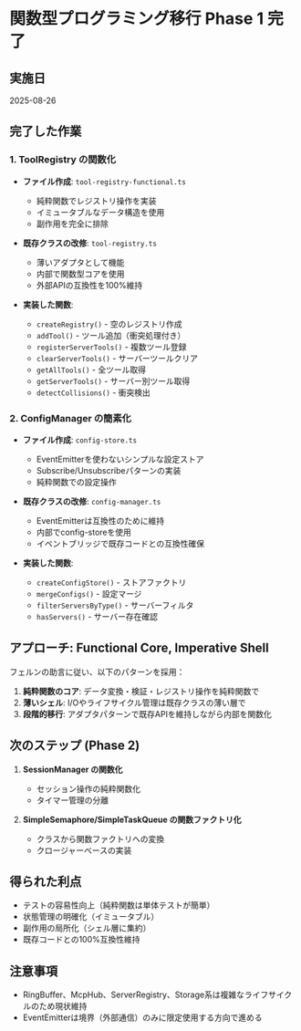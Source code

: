 # 関数型プログラミング移行 Phase 1 完了

## 実施日

2025-08-26

## 完了した作業

### 1. ToolRegistry の関数化

- **ファイル作成**: `tool-registry-functional.ts`
  - 純粋関数でレジストリ操作を実装
  - イミュータブルなデータ構造を使用
  - 副作用を完全に排除
- **既存クラスの改修**: `tool-registry.ts`
  - 薄いアダプタとして機能
  - 内部で関数型コアを使用
  - 外部APIの互換性を100%維持

- **実装した関数**:
  - `createRegistry()` - 空のレジストリ作成
  - `addTool()` - ツール追加（衝突処理付き）
  - `registerServerTools()` - 複数ツール登録
  - `clearServerTools()` - サーバーツールクリア
  - `getAllTools()` - 全ツール取得
  - `getServerTools()` - サーバー別ツール取得
  - `detectCollisions()` - 衝突検出

### 2. ConfigManager の簡素化

- **ファイル作成**: `config-store.ts`
  - EventEmitterを使わないシンプルな設定ストア
  - Subscribe/Unsubscribeパターンの実装
  - 純粋関数での設定操作

- **既存クラスの改修**: `config-manager.ts`
  - EventEmitterは互換性のために維持
  - 内部でconfig-storeを使用
  - イベントブリッジで既存コードとの互換性確保

- **実装した関数**:
  - `createConfigStore()` - ストアファクトリ
  - `mergeConfigs()` - 設定マージ
  - `filterServersByType()` - サーバーフィルタ
  - `hasServers()` - サーバー存在確認

## アプローチ: Functional Core, Imperative Shell

フェルンの助言に従い、以下のパターンを採用：

1. **純粋関数のコア**: データ変換・検証・レジストリ操作を純粋関数で
2. **薄いシェル**: I/Oやライフサイクル管理は既存クラスの薄い層で
3. **段階的移行**: アダプタパターンで既存APIを維持しながら内部を関数化

## 次のステップ (Phase 2)

1. **SessionManager の関数化**
   - セッション操作の純粋関数化
   - タイマー管理の分離

2. **SimpleSemaphore/SimpleTaskQueue の関数ファクトリ化**
   - クラスから関数ファクトリへの変換
   - クロージャーベースの実装

## 得られた利点

- テストの容易性向上（純粋関数は単体テストが簡単）
- 状態管理の明確化（イミュータブル）
- 副作用の局所化（シェル層に集約）
- 既存コードとの100%互換性維持

## 注意事項

- RingBuffer、McpHub、ServerRegistry、Storage系は複雑なライフサイクルのため現状維持
- EventEmitterは境界（外部通信）のみに限定使用する方向で進める
